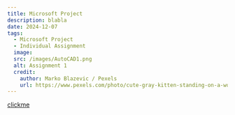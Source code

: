 ```yaml
---
title: Microsoft Project
description: blabla
date: 2024-12-07
tags:
  - Microsoft Project
  - Individual Assignment
  image:
  src: /images/AutoCAD1.png
  alt: Assignment 1
  credit:
    author: Marko Blazevic / Pexels
    url: https://www.pexels.com/photo/cute-gray-kitten-standing-on-a-wooden-flooring-774731/
---
```


[clickme](https://github.com/EnyiLiew/my-web)
